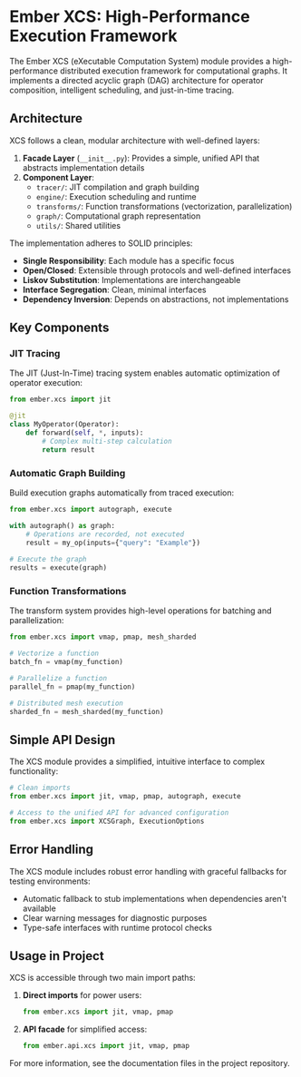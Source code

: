 # Ember XCS: High-Performance Execution Framework

The Ember XCS (eXecutable Computation System) module provides a high-performance distributed
execution framework for computational graphs. It implements a directed acyclic graph (DAG)
architecture for operator composition, intelligent scheduling, and just-in-time tracing.

## Architecture

XCS follows a clean, modular architecture with well-defined layers:

1. **Facade Layer** (`__init__.py`): Provides a simple, unified API that abstracts implementation details
2. **Component Layer**:
   - `tracer/`: JIT compilation and graph building
   - `engine/`: Execution scheduling and runtime
   - `transforms/`: Function transformations (vectorization, parallelization)
   - `graph/`: Computational graph representation
   - `utils/`: Shared utilities

The implementation adheres to SOLID principles:
- **Single Responsibility**: Each module has a specific focus
- **Open/Closed**: Extensible through protocols and well-defined interfaces
- **Liskov Substitution**: Implementations are interchangeable
- **Interface Segregation**: Clean, minimal interfaces
- **Dependency Inversion**: Depends on abstractions, not implementations

## Key Components

### JIT Tracing

The JIT (Just-In-Time) tracing system enables automatic optimization of operator execution:

```python
from ember.xcs import jit

@jit
class MyOperator(Operator):
    def forward(self, *, inputs):
        # Complex multi-step calculation
        return result
```

### Automatic Graph Building

Build execution graphs automatically from traced execution:

```python
from ember.xcs import autograph, execute

with autograph() as graph:
    # Operations are recorded, not executed
    result = my_op(inputs={"query": "Example"})
    
# Execute the graph
results = execute(graph)
```

### Function Transformations

The transform system provides high-level operations for batching and parallelization:

```python
from ember.xcs import vmap, pmap, mesh_sharded

# Vectorize a function
batch_fn = vmap(my_function)

# Parallelize a function
parallel_fn = pmap(my_function)

# Distributed mesh execution
sharded_fn = mesh_sharded(my_function)
```

## Simple API Design

The XCS module provides a simplified, intuitive interface to complex functionality:

```python
# Clean imports
from ember.xcs import jit, vmap, pmap, autograph, execute

# Access to the unified API for advanced configuration
from ember.xcs import XCSGraph, ExecutionOptions
```

## Error Handling

The XCS module includes robust error handling with graceful fallbacks for testing environments:

- Automatic fallback to stub implementations when dependencies aren't available
- Clear warning messages for diagnostic purposes
- Type-safe interfaces with runtime protocol checks

## Usage in Project

XCS is accessible through two main import paths:

1. **Direct imports** for power users:
   ```python
   from ember.xcs import jit, vmap, pmap
   ```

2. **API facade** for simplified access:
   ```python
   from ember.api.xcs import jit, vmap, pmap
   ```

For more information, see the documentation files in the project repository.